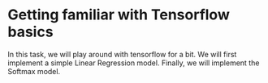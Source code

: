 # Getting familiar with Tensorflow basics
In this task, we will play around with tensorflow for a bit. We will first implement a simple Linear Regression model.
Finally, we will implement the Softmax model.
